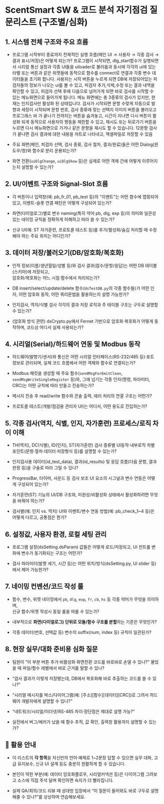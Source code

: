 

# ScentSmart SW & 코드 분석 자기점검 질문리스트 (구조별/심화)

## 1. **시스템 전체 구조와 주요 흐름**

- 프로그램 시작부터 종료까지 전체적인 실행 흐름(메인 UI → 사용자 → 각종 검사 → 결과 표시/저장)은 어떻게 되는가?
    프로그램이 시작되면, dlg_start함수가 실행되면서 시리얼 통신 설정과 각종 UI들을 uiloader로 불러옴과 동시에 각각의 ui에 있는 라벨 또는 버튼과 같은 위젯들에 동적으로 함수를 connect로 연결과 각종 변수 데이터들을 초기화 합니다. 사용자는 시작 버튼을 누르게 되면 DB에 저장되어있는 피검자들의 정보가 나오는 ui를 볼 수 있고, 피검자 추가,삭제,수정 또는 결과 내역을 확인할 수 있고, 피검자 선택 후에 다음으로 넘어가게 되면 바로 검사를 시작할 수 있는 메뉴화면으로 들어가게 됩니다. 메뉴 화면에는 총 3종류의 검사가 있지만, 현재는 인지검사만 활성화 된 상태입니다. 검사가 시작되면 문항 수맞게 자동으로 발향과 세정이 시작되며 문항 번호, 검사 종류에 맞는 선택지 이미지 버튼을 불러오고 프로그래스 바 가 끝나기 전까지는 버튼을 숨겨놓고, 시간이 지나면 다시 버튼이 활성화 되게 동적으로 사용자의 행동을 제한할 수 있고, 재시도 또는 뒤로가기 버튼을 누르면 다시 메뉴화면으로 가거나 같은 문항을 재시도 할 수 있습니다. 12문항 검사가 끝나면 검사 결과에 대한 내용을 차트로 나타내고, 엑셀파일로 저장할 수 있음
- 주요 화면(메인, 피검자 선택, 검사 종류, 검사 절차, 결과/완료)들은 어떤 Dialog(윈도우/창)와 함수로 분리 운용되는가?
    
- 화면 전환(`uiDlgChange`, `uiDlgShow` 등)은 실제로 어떤 객체 간에 어떻게 이루어지는지 설명할 수 있는가?
    

## 2. **UI/이벤트 구조와 Signal-Slot 흐름**

- 각 버튼이나 입력창(예: pb_fr_01, pb_test 등)의 "이벤트"는 어떤 함수에 맵핑되어 있고, 이벤트-슬롯 연결 패턴은 어떻게 구성되어 있는가?
    
- 화면(다이얼로그)별로 변수 naming(특히 약어 pb, dlg, exp 등)의 의미와 일관성 있는 네이밍 규칙을 정확하게 이해하고 따라 쓸 수 있는가?
    
- 신규 UI(예: ST 자가훈련, 프로토콜 테스트 등)를 추가/활성화/숨김 처리할 때 수정해야 하는 주요 위치는 어디인가?
    

## 3. **데이터 저장/불러오기(DB/암호화/복호화)**

- 인적 정보(이름/생년월일/성별 등)와 검사 결과(점수/문항/응답)는 어떤 DB 테이블(스키마)에 저장되고,  
    암호화/복호화는 어느 시점·함수에서 처리되는가?
    
- DB insert/select/update/delete 함수(`dsTestDB.py`의 각종 함수들)가 어떤 인자, 어떤 암호화 동작, 어떤 쿼리문법을 활용하는지 설명 가능한가?
    
- 인지검사, 역치/식별 검사 각각의 결과 저장 로직과 주 테이블 구조는 구두로 설명할 수 있는가?
    
- (암호화 방식 관련) dsCrypto.py에서 Fernet 기반으로 암호화·복호화가 어떻게 동작하며, 코드상 어디서 실제 사용되는가?
    

## 4. **시리얼(Serial)/하드웨어 연동 및 Modbus 동작**

- 하드웨어(발향기/센서)와 통신은 어떤 시리얼 인터페이스(RS-232/485 등)·포트 정보로 관리되며, 실제 코드 흐름에서 어떤 객체와 함수로 연결되는가?
    
- Modbus 패킷을 생성할 때 주요 함수(`sendMsgForEmitClean`, `sendMsgWriteSingleRegister` 등)와, 그에 넘기는 각종 인자(명령, 파라미터, CRC)는 어떤 규칙에 따라 만들고 전송하는가?
    
- 메시지 전송 후 read/write 함수와 콘솔 출력, 에러 처리의 연결 구조는 어떤가?
    
- 프로토콜 테스트(개발/점검용 관리자 UI)는 어디서, 어떤 용도로 진입하는가?
    

## 5. **각종 검사(역치, 식별, 인지, 자가훈련) 프로세스/로직 차이 이해**

- TH(역치), DC(식별), ID(인지), ST(자가훈련) 검사 종류별 UI동작·내부로직 차별 포인트(문항·절차·데이터·저장형식 등)를 설명할 수 있는가?
    
- 인지검사용 데이터(id_test_data), 결과(id_results) 및 응답 흐름(다음 문항, 결과 판정 등)을 구술로 따라 그릴 수 있나?
    
- ProgressBar, 타이머, 사운드 등 검사 보조 UI 요소의 시그널과 변수 연동은 어떻게 구성되어 있는가?
    
- 자가훈련(ST) 기능의 UI/DB 구조와, 미완성/비활성화 상태에서 활성화하려면 무엇을 바꿔야 하는가?
    
- 검사별(예: 인지 vs. 역치) UI와 이벤트/변수 연동 방법(예: pb_check_1~4 등)은 어떻게 다르고, 공통점은 뭔가?
    

## 6. **설정값, 사용자 환경, 로컬 세팅 관리**

- 프로그램 설정(dsSetting.dsParam) 값들은 어떻게 로드/저장되고, UI 컨트롤 변화에 변수가 동기화되는 구조는 어떤가?
    
- 검사 파라미터(발향 세기, 시간 등)는 어떤 위치/방식(dsSetting.py, UI slider 등)에서 제어 가능한가?
    

## 7. **네이밍 컨벤션/코드 작성 룰**

- 함수, 변수, 위젯 네이밍에서 `pb`, `dlg`, `exp`, `fr`, `cb`, `hs` 등 각종 약어가 무엇을 의미하며,  
    신규 함수/위젯 작성시 동일 룰을 따를 수 있는가?
    
- 내부적으로 **화면(다이얼로그) 단위로 모듈/함수 구조를 분할**하는 기준은 무엇인가?
    
- 각종 데이터(번호, 선택값 등) 변수의 suffix(num, index 등) 규칙이 일관된가?
    

## 8. **현장 실무/대화 준비용 심화 질문**

- 팀원이 “이 부분 버튼 추가·비활성화·화면전환 코드를 바로바로 손댈 수 있나?” 물었을 때 파일/함수 레벨에서 바로 근거를 말할 수 있나?
    
- “검사 결과가 이렇게 저장됐는데, DB에서 복호화해 바로 추출하는 코드를 쓸 수 있나?”
    
- “시리얼 메시지를 박스/다이어그램(예: [주소][함수][데이터][CRC])로 그려서 하드웨어 개발자에게 설명할 수 있나?”
    
- “네트워크/시리얼/이더넷/RS-485 차이·장단점은 제대로 설명 가능?”
    
- 실전에서 버그/에러가 났을 때 함수 추적, 값 확인, 출력창 활용까지 설명할 수 있는가?
    

## 📝 활용 안내

- 이 리스트의 **각 항목**을 자신만의 언어·예제로 1~2문장 답할 수 있으면 실무 대화, 고급 유지보수, 신규 UI 설계 등도 충분히 원활하게 할 수 있습니다.
    
- 본인이 약한 부분(예: 데이터 암호화플로우, 시리얼커넥션 등)은 다이어그램 그려보고 소스에 직접 주석 달며 확인하면 숙지가 더 빨라집니다.
    
- 실제 QA/회의/코드 리뷰 때 상대방 입장에서 “이 질문이 들어와도 바로 구두로 설명해줄 수 있나?”를 상상하며 연습해보세요.
    

